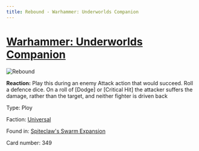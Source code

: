 ```yaml
---
title: Rebound - Warhammer: Underworlds Companion
---
```


# [Warhammer: Underworlds Companion](https://guidokessels.github.io/wh-underworlds)

  

![Rebound](https://warhammerunderworlds.com/wp-content/uploads/sites/6/2018/02/349_ENG.png)

<b>Reaction:</b> Play this during an enemy Attack action that would succeed. Roll a defence dice. On a roll of [Dodge] or [Critical Hit] the attacker suffers the damage, rather than the target, and neither fighter is driven back

Type: Ploy

Faction: [Universal](https://guidokessels.github.io/wh-underworlds/factions/universal)

Found in: [Spiteclaw's Swarm Expansion](https://guidokessels.github.io/wh-underworlds/locations/spiteclaws-swarm-expansion)

Card number: 349
